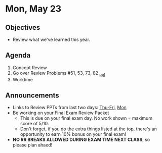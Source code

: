 Mon, May 23
=================== 
   
    
Objectives    
------------    
- Review what we've learned this year.
  
Agenda      
---------      
1. Concept Review
2. Go over Review Problems #51, 53, 73, 82 <sub>[ppt][d2]</sub>
3. Worktime

  
Announcements   
-------------    
- Links to Review PPTs from last two days: [Thu-Fri][d1], [Mon][d2]
- Be working on your Final Exam Review Packet
	- This is due on your final exam day.  No work shown = maximum score of 5/10.
	- Don't forget, if you do the extra things listed at the top, there's an opportunity to earn 10% bonus on your final exam!
- **NO RR BREAKS ALLOWED DURING EXAM TIME NEXT CLASS**, so please plan ahaed!

[d1]: https://avon.schoology.com/course/5138386979/materials/gp/5954175308
[d2]: https://avon.schoology.com/course/5138386979/materials/gp/5954175355
<!--stackedit_data:
eyJoaXN0b3J5IjpbLTgwNjkwNjY5NiwtODM3OTc2NzksLTIwOD
U1OTI4NTMsMTg1MjAzMTIxOSwtNDQzMDkwMzkzLC0xOTEyODIz
NjYzLC0zODM1NjA4NDAsMTQyNDM3MTc4LDEzNDAwMDU5MTEsLT
c1MzEwNDk4NiwtMTM4ODI1NjYxOCwxNTUyMjQxNDg5LDQxMjQ4
MzQ3NCwtMTk5MDQ3NTc5MCwxOTM1NDIyNzcsLTQ3Nzg1Mjc4NC
wtOTQ1NDg2MzgxLDExMTc0OTYwNjQsODY1NTY0OTA2LC0xNDA1
NzcxOTUyXX0=
-->